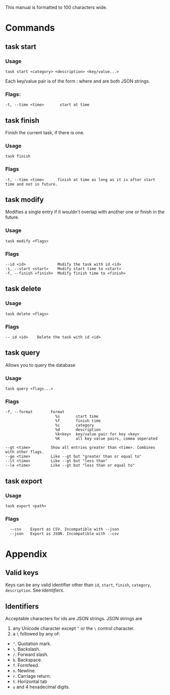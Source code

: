 This manual is formatted to 100 characters wide.

# Commands

## task start

### Usage

~~~
task start <category> <description> <key/value...>
~~~

  Each key/value pair is of the form <key>:<value> where <key> and <value> are both JSON strings.

### Flags:

~~~
-t, --time <time>       start at time
~~~
## task finish

Finish the current task, if there is one.

### Usage

~~~
task finish
~~~

### Flags

~~~
-t, --time <time>      finish at time as long as it is after start time and not in future.
~~~

## task modify

Modifies a single entry if it wouldn't overlap with another one or finish in the future.

### Usage

~~~
task modify <flags>
~~~

### Flags

~~~
--id <id>              Modify the task with id <id>
-s, --start <start>    Modify start time to <start>
-f, --finish <finish>  Modify finish time to <finish>
~~~

## task delete

### Usage

~~~
task delete <flags>
~~~

### Flags

~~~
-- id <id>    Delete the task with id <id>
~~~

## task query

Allows you to query the database

### Usage

~~~
task query <flags...>
~~~

### Flags

~~~
-f, --format        Format
                      %s       start time
                      %f       finish time
                      %c       category
                      %d       description
                      %k<key>  key/value pair for key <key>
                      %K       all key value pairs, comma seperated
                        
--gt <time>         Show all entries greater than <time>. Combines with other flags.
--ge <time>         Like --gt but "greater than or equal to"
--lt <time>         Like --gt but "less than"
--le <time>         Like --gt but "less than or equal to"
~~~

## task export

### Usage

~~~
task export <path>
~~~

### Flags

~~~
  --csv    Export as CSV. Incompatible with --json
  --json   Export as JSON. Incompatible with --csv
~~~

# Appendix

## Valid keys

Keys can be any valid identifier other than `id`, `start`, `finish`, `category`, `description`. 
See *Identifiers*.

## Identifiers

Acceptable characters for ids are JSON strings. JSON strings are

1. any Unicode character except `"` or the `\` control character.
2. a `\` followed by any of:

* `"`. Quotation mark.
* `\`. Backslash.
* `/`. Forward slash.
* `b`. Backspace.
* `f`. Formfeed.
* `n`. Newline.
* `r`. Carriage return.
* `t`. Horizontal tab
* `u` and 4 hexadecimal digits.

